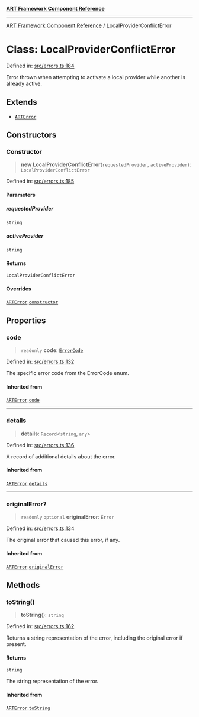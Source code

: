 [**ART Framework Component Reference**](../README.md)

***

[ART Framework Component Reference](../README.md) / LocalProviderConflictError

# Class: LocalProviderConflictError

Defined in: [src/errors.ts:184](https://github.com/hashangit/ART/blob/1e49ae91e230443ba790ac800658233963b3d60c/src/errors.ts#L184)

Error thrown when attempting to activate a local provider while another is already active.

## Extends

- [`ARTError`](ARTError.md)

## Constructors

### Constructor

> **new LocalProviderConflictError**(`requestedProvider`, `activeProvider`): `LocalProviderConflictError`

Defined in: [src/errors.ts:185](https://github.com/hashangit/ART/blob/1e49ae91e230443ba790ac800658233963b3d60c/src/errors.ts#L185)

#### Parameters

##### requestedProvider

`string`

##### activeProvider

`string`

#### Returns

`LocalProviderConflictError`

#### Overrides

[`ARTError`](ARTError.md).[`constructor`](ARTError.md#constructor)

## Properties

### code

> `readonly` **code**: [`ErrorCode`](../enumerations/ErrorCode.md)

Defined in: [src/errors.ts:132](https://github.com/hashangit/ART/blob/1e49ae91e230443ba790ac800658233963b3d60c/src/errors.ts#L132)

The specific error code from the ErrorCode enum.

#### Inherited from

[`ARTError`](ARTError.md).[`code`](ARTError.md#code)

***

### details

> **details**: `Record`\<`string`, `any`\>

Defined in: [src/errors.ts:136](https://github.com/hashangit/ART/blob/1e49ae91e230443ba790ac800658233963b3d60c/src/errors.ts#L136)

A record of additional details about the error.

#### Inherited from

[`ARTError`](ARTError.md).[`details`](ARTError.md#details)

***

### originalError?

> `readonly` `optional` **originalError**: `Error`

Defined in: [src/errors.ts:134](https://github.com/hashangit/ART/blob/1e49ae91e230443ba790ac800658233963b3d60c/src/errors.ts#L134)

The original error that caused this error, if any.

#### Inherited from

[`ARTError`](ARTError.md).[`originalError`](ARTError.md#originalerror)

## Methods

### toString()

> **toString**(): `string`

Defined in: [src/errors.ts:162](https://github.com/hashangit/ART/blob/1e49ae91e230443ba790ac800658233963b3d60c/src/errors.ts#L162)

Returns a string representation of the error, including the original error if present.

#### Returns

`string`

The string representation of the error.

#### Inherited from

[`ARTError`](ARTError.md).[`toString`](ARTError.md#tostring)
